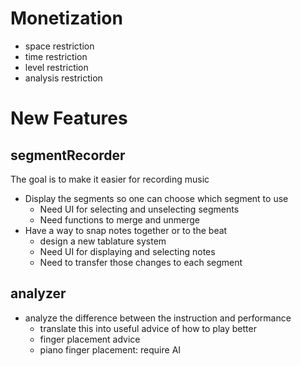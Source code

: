 Monetization
============

* space restriction
* time restriction
* level restriction
* analysis restriction

New Features
============

## segmentRecorder
The goal is to make it easier for recording music

* Display the segments so one can choose which segment to use
  * Need UI for selecting and unselecting segments
  * Need functions to merge and unmerge
* Have a way to snap notes together or to the beat
  * design a new tablature system
  * Need UI for displaying and selecting notes
  * Need to transfer those changes to each segment

## analyzer

* analyze the difference between the instruction and performance
  * translate this into useful advice of how to play better
  * finger placement advice
  * piano finger placement: require AI

